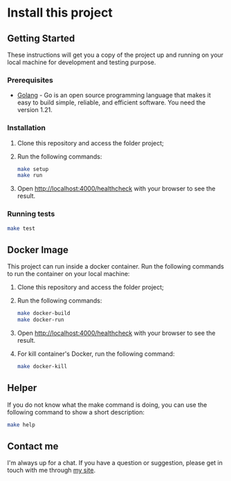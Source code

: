 # Install this project

## Getting Started

These instructions will get you a copy of the project up and running on your local machine for development and testing purpose.

### Prerequisites

- [Golang](https://golang.org/) - Go is an open source programming language that makes it easy to build simple, reliable, and efficient software. You need the version 1.21.

### Installation

1. Clone this repository and access the folder project;

2. Run the following commands:

    ```bash
    make setup
    make run
    ```

3. Open <http://localhost:4000/healthcheck> with your browser to see the result.

### Running tests

```bash
make test
```

## Docker Image

This project can run inside a docker container. Run the following commands to run the container on your local machine:

1. Clone this repository and access the folder project;

2. Run the following commands:

    ```bash
    make docker-build
    make docker-run
    ```

3. Open <http://localhost:4000/healthcheck> with your browser to see the result.

4. For kill container's Docker, run the following command:

    ```bash
    make docker-kill
    ```

## Helper

If you do not know what the make command is doing, you can use the following command to show a short description:

```bash
make help
```

## Contact me

I'm always up for a chat. If you have a question or suggestion, please get in touch with me through [my site](https://yasminteles.com).
